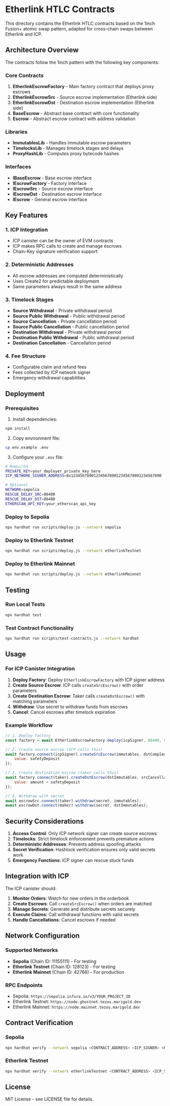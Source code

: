 # Etherlink HTLC Contracts

This directory contains the Etherlink HTLC contracts based on the 1inch Fusion+ atomic swap pattern, adapted for cross-chain swaps between Etherlink and ICP.

## Architecture Overview

The contracts follow the 1inch pattern with the following key components:

### Core Contracts

1. **EtherlinkEscrowFactory** - Main factory contract that deploys proxy escrows
2. **EtherlinkEscrowSrc** - Source escrow implementation (Etherlink side)
3. **EtherlinkEscrowDst** - Destination escrow implementation (Etherlink side)
4. **BaseEscrow** - Abstract base contract with core functionality
5. **Escrow** - Abstract escrow contract with address validation

### Libraries

- **ImmutablesLib** - Handles immutable escrow parameters
- **TimelocksLib** - Manages timelock stages and delays
- **ProxyHashLib** - Computes proxy bytecode hashes

### Interfaces

- **IBaseEscrow** - Base escrow interface
- **IEscrowFactory** - Factory interface
- **IEscrowSrc** - Source escrow interface
- **IEscrowDst** - Destination escrow interface
- **IEscrow** - General escrow interface

## Key Features

### 1. ICP Integration
- ICP canister can be the owner of EVM contracts
- ICP makes RPC calls to create and manage escrows
- Chain-Key signature verification support

### 2. Deterministic Addresses
- All escrow addresses are computed deterministically
- Uses Create2 for predictable deployment
- Same parameters always result in the same address

### 3. Timelock Stages
- **Source Withdrawal** - Private withdrawal period
- **Source Public Withdrawal** - Public withdrawal period
- **Source Cancellation** - Private cancellation period
- **Source Public Cancellation** - Public cancellation period
- **Destination Withdrawal** - Private withdrawal period
- **Destination Public Withdrawal** - Public withdrawal period
- **Destination Cancellation** - Cancellation period

### 4. Fee Structure
- Configurable claim and refund fees
- Fees collected by ICP network signer
- Emergency withdrawal capabilities

## Deployment

### Prerequisites

1. Install dependencies:
```bash
npm install
```

2. Copy environment file:
```bash
cp env.example .env
```

3. Configure your `.env` file:
```bash
# Required
PRIVATE_KEY=your_deployer_private_key_here
ICP_NETWORK_SIGNER_ADDRESS=0x1234567890123456789012345678901234567890

# Optional
NETWORK=sepolia
RESCUE_DELAY_SRC=86400
RESCUE_DELAY_DST=86400
ETHERSCAN_API_KEY=your_etherscan_api_key
```

### Deploy to Sepolia

```bash
npx hardhat run scripts/deploy.js --network sepolia
```

### Deploy to Etherlink Testnet

```bash
npx hardhat run scripts/deploy.js --network etherlinkTestnet
```

### Deploy to Etherlink Mainnet

```bash
npx hardhat run scripts/deploy.js --network etherlinkMainnet
```

## Testing

### Run Local Tests

```bash
npx hardhat test
```

### Test Contract Functionality

```bash
npx hardhat run scripts/test-contracts.js --network hardhat
```

## Usage

### For ICP Canister Integration

1. **Deploy Factory**: Deploy `EtherlinkEscrowFactory` with ICP signer address
2. **Create Source Escrow**: ICP calls `createSrcEscrow()` with order parameters
3. **Create Destination Escrow**: Taker calls `createDstEscrow()` with matching parameters
4. **Withdraw**: Use secret to withdraw funds from escrows
5. **Cancel**: Cancel escrows after timelock expiration

### Example Workflow

```javascript
// 1. Deploy factory
const factory = await EtherlinkEscrowFactory.deploy(icpSigner, 86400, 86400);

// 2. Create source escrow (ICP calls this)
await factory.connect(icpSigner).createSrcEscrow(immutables, dstComplement, {
    value: safetyDeposit
});

// 3. Create destination escrow (taker calls this)
await factory.connect(taker).createDstEscrow(dstImmutables, srcCancellationTime, {
    value: amount + safetyDeposit
});

// 4. Withdraw with secret
await escrowSrc.connect(taker).withdraw(secret, immutables);
await escrowDst.connect(maker).withdraw(secret, dstImmutables);
```

## Security Considerations

1. **Access Control**: Only ICP network signer can create source escrows
2. **Timelocks**: Strict timelock enforcement prevents premature actions
3. **Deterministic Addresses**: Prevents address spoofing attacks
4. **Secret Verification**: Hashlock verification ensures only valid secrets work
5. **Emergency Functions**: ICP signer can rescue stuck funds

## Integration with ICP

The ICP canister should:

1. **Monitor Orders**: Watch for new orders in the orderbook
2. **Create Escrows**: Call `createSrcEscrow()` when orders are matched
3. **Manage Secrets**: Generate and distribute secrets securely
4. **Execute Claims**: Call withdrawal functions with valid secrets
5. **Handle Cancellations**: Cancel escrows if needed

## Network Configuration

### Supported Networks

- **Sepolia** (Chain ID: 11155111) - For testing
- **Etherlink Testnet** (Chain ID: 128123) - For testing
- **Etherlink Mainnet** (Chain ID: 42766) - For production

### RPC Endpoints

- Sepolia: `https://sepolia.infura.io/v3/YOUR_PROJECT_ID`
- Etherlink Testnet: `https://node.ghostnet.tezos.marigold.dev`
- Etherlink Mainnet: `https://node.mainnet.tezos.marigold.dev`

## Contract Verification

### Sepolia
```bash
npx hardhat verify --network sepolia <CONTRACT_ADDRESS> <ICP_SIGNER> <RESCUE_DELAY_SRC> <RESCUE_DELAY_DST>
```

### Etherlink Testnet
```bash
npx hardhat verify --network etherlinkTestnet <CONTRACT_ADDRESS> <ICP_SIGNER> <RESCUE_DELAY_SRC> <RESCUE_DELAY_DST>
```

## License

MIT License - see LICENSE file for details. 